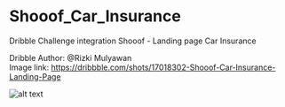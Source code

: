 # Shooof_Car_Insurance
Dribble Challenge integration Shooof - Landing page  Car Insurance

Dribble Author: @Rizki Mulyawan <br/>
Image link:  https://dribbble.com/shots/17018302-Shooof-Car-Insurance-Landing-Page <br/>



![alt text](https://cdn.dribbble.com/users/3547802/screenshots/17018302/media/9f86f4267f9fa23fd0d6bdbe81b699c0.png)


